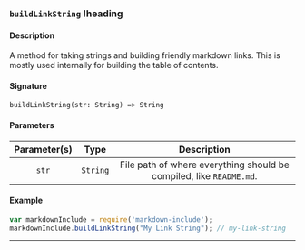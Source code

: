 ### `buildLinkString` !heading

#### Description

A method for taking strings and building friendly markdown links.  This is mostly used internally for building the table of contents.

#### Signature

`buildLinkString(str: String) => String`

#### Parameters

| Parameter(s)    | Type     | Description                                                            |
|:---------------:|:--------:|:----------------------------------------------------------------------:|
| `str`           | `String` | File path of where everything should be compiled, like `README.md`.    |

#### Example

```javascript
var markdownInclude = require('markdown-include');
markdownInclude.buildLinkString("My Link String"); // my-link-string
```

---